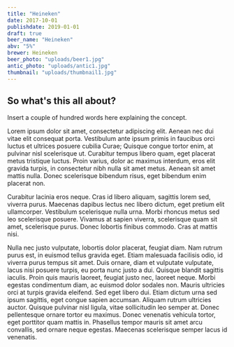 ```yaml
---
title: "Heineken"
date: 2017-10-01
publishdate: 2019-01-01
draft: true
beer_name: "Heineken"
abv: "5%"
brewer: Heineken
beer_photo: "uploads/beer1.jpg"
antic_photo: "uploads/antic1.jpg"
thumbnail: "uploads/thumbnail1.jpg"
---
```

## So what's this all about?
											
Insert a couple of hundred words here explaining the concept.

Lorem ipsum dolor sit amet, consectetur adipiscing elit. Aenean nec dui vitae elit consequat porta. Vestibulum ante ipsum primis in faucibus orci luctus et ultrices posuere cubilia Curae; Quisque congue tortor enim, at pulvinar nisl scelerisque ut. Curabitur tempus libero quam, eget placerat metus tristique luctus. Proin varius, dolor ac maximus interdum, eros elit gravida turpis, in consectetur nibh nulla sit amet metus. Aenean sit amet mattis nulla. Donec scelerisque bibendum risus, eget bibendum enim placerat non.

Curabitur lacinia eros neque. Cras id libero aliquam, sagittis lorem sed, viverra purus. Maecenas dapibus lectus nec libero dictum, eget pretium elit ullamcorper. Vestibulum scelerisque nulla urna. Morbi rhoncus metus sed leo scelerisque posuere. Vivamus at sapien viverra, scelerisque quam sit amet, scelerisque purus. Donec lobortis finibus commodo. Cras at mattis nisi.

Nulla nec justo vulputate, lobortis dolor placerat, feugiat diam. Nam rutrum purus est, in euismod tellus gravida eget. Etiam malesuada facilisis odio, id viverra purus tempus sit amet. Duis ornare, diam et vulputate vulputate, lacus nisi posuere turpis, eu porta nunc justo a dui. Quisque blandit sagittis iaculis. Proin quis mauris laoreet, feugiat justo nec, laoreet neque. Morbi egestas condimentum diam, ac euismod dolor sodales non. Mauris ultricies orci at turpis gravida eleifend. Sed eget libero dui. Etiam dictum urna sed ipsum sagittis, eget congue sapien accumsan. Aliquam rutrum ultricies auctor. Quisque pulvinar nisl ligula, vitae sollicitudin leo semper at. Donec pellentesque ornare tortor eu maximus. Donec venenatis vehicula tortor, eget porttitor quam mattis in. Phasellus tempor mauris sit amet arcu convallis, sed ornare neque egestas. Maecenas scelerisque semper lacus id venenatis.
